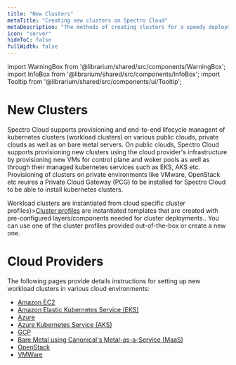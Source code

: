 ```yaml
---
title: "New Clusters"
metaTitle: "Creating new clusters on Spectro Cloud"
metaDescription: "The methods of creating clusters for a speedy deployment on any CSP"
icon: "server"
hideToC: false
fullWidth: false
---
```


import WarningBox from '@librarium/shared/src/components/WarningBox';
import InfoBox from '@librarium/shared/src/components/InfoBox';
import Tooltip from '@librarium/shared/src/components/ui/Tooltip';


# New Clusters 

Spectro Cloud supports provisioning and end-to-end lifecycle managent of kubernetes clusters (workload clusters) on various public clouds, private clouds as well as on bare metal servers. On public clouds, Spectro Cloud supports provisioning new clusters using the cloud provider's infrastructure by provisioning new VMs for control plane and woker pools as well as through their managed kubernetes services such as EKS, AKS etc. Provisioning of clusters on private environments like VMware, OpenStack etc reuires a Private Cloud Gateway (PCG) to be installed for Spectro Cloud to be able to install kubernetes clusters.

<InfoBox>
Workload clusters are instantiated from cloud specific <Tooltip trigger={<u>cluster profiles</u>}><a href="/cluster-profiles">Cluster profiles</a> are instantiated templates that are created with pre-configured layers/components needed for cluster deployments.</Tooltip>. You can use one of the cluster profiles provided out-of-the-box or create a new one. 
</InfoBox>

# Cloud Providers

The following pages provide details instructions for setting up new workload clusters in various cloud environments:

* [Amazon EC2](/clusters/new-clusters/aws)
* [Amazon Elastic Kubernetes Service (EKS)](/clusters/new-clusters/eks)
* [Azure](/clusters/new-clusters/azure)
* [Azure Kubernetes Service (AKS)](/clusters/new-clusters/aks)
* [GCP](/clusters/new-clusters/gcp)
* [Bare Metal using Canonical's Metal-as-a-Service (MaaS)](/clusters/new-clusters/maas)
* [OpenStack](/clusters/new-clusters/openstack)
* [VMWare](/clusters/new-clusters/vmware)
